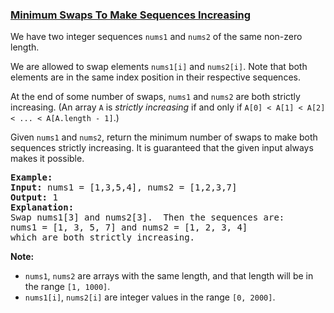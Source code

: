 ### [Minimum Swaps To Make Sequences Increasing](https://leetcode.com/problems/minimum-swaps-to-make-sequences-increasing)

<p>We have two integer sequences <code>nums1</code> and <code>nums2</code> of the same non-zero length.</p>

<p>We are allowed to swap elements <code>nums1[i]</code> and <code>nums2[i]</code>. Note that both elements are in the same index position in their respective sequences.</p>

<p>At the end of some number of swaps, <code>nums1</code> and <code>nums2</code> are both strictly increasing. (An array <code>A</code> is <em>strictly increasing</em> if and only if <code>A[0] &lt; A[1] &lt; A[2] &lt; ... &lt; A[A.length - 1]</code>.)</p>

<p>Given <code>nums1</code> and <code>nums2</code>, return the minimum number of swaps to make both sequences strictly increasing. It is guaranteed that the given input always makes it possible.</p>

<pre>
<strong>Example:</strong>
<strong>Input:</strong> nums1 = [1,3,5,4], nums2 = [1,2,3,7]
<strong>Output:</strong> 1
<strong>Explanation: </strong>
Swap nums1[3] and nums2[3].  Then the sequences are:
nums1 = [1, 3, 5, 7] and nums2 = [1, 2, 3, 4]
which are both strictly increasing.
</pre>

<p><strong>Note:</strong></p>

<ul>
	<li><code>nums1</code>, <code>nums2</code> are arrays with the same length, and that length will be in the range <code>[1, 1000]</code>.</li>
	<li><code>nums1[i]</code>, <code>nums2[i]</code> are integer values in the range <code>[0, 2000]</code>.</li>
</ul>
